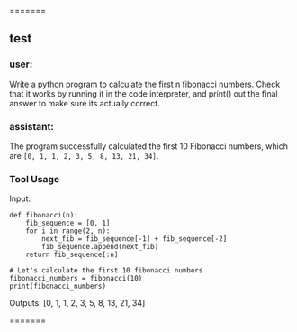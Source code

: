 =======
## test
### user: 
Write a python program to calculate the first n fibonacci numbers. Check that it works by running it in the code interpreter, and print() out the final answer to make sure its actually correct.
### assistant: 
The program successfully calculated the first 10 Fibonacci numbers, which are `[0, 1, 1, 2, 3, 5, 8, 13, 21, 34]`.
### Tool Usage
Input: 
```
def fibonacci(n):
    fib_sequence = [0, 1]
    for i in range(2, n):
        next_fib = fib_sequence[-1] + fib_sequence[-2]
        fib_sequence.append(next_fib)
    return fib_sequence[:n]

# Let's calculate the first 10 fibonacci numbers
fibonacci_numbers = fibonacci(10)
print(fibonacci_numbers)
```
 
Outputs: [0, 1, 1, 2, 3, 5, 8, 13, 21, 34]

=======

